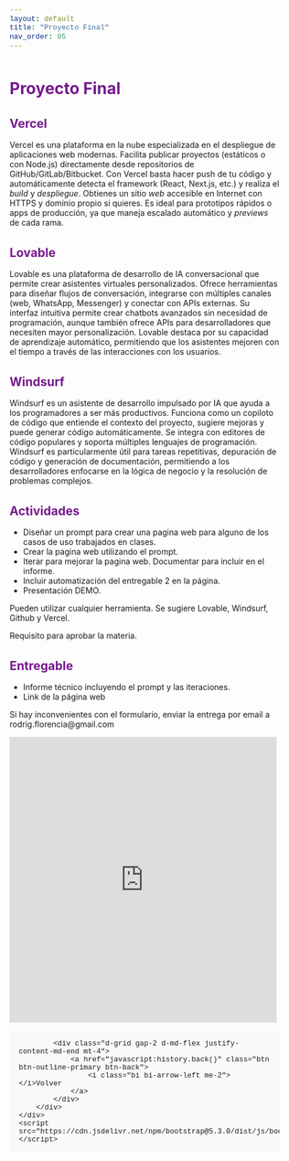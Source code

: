 ```yaml
---
layout: default
title: "Proyecto Final"
nav_order: 05
---
```


<html lang="es">
<head>
    <meta charset="UTF-8">
    <meta name="viewport" content="width=device-width, initial-scale=1.0">
    <title>Proyecto Final</title>
    <link href="https://cdn.jsdelivr.net/npm/bootstrap@5.3.0/dist/css/bootstrap.min.css" rel="stylesheet">
    <link rel="stylesheet" href="https://cdn.jsdelivr.net/npm/bootstrap-icons@1.10.0/font/bootstrap-icons.css">
    <style>
        :root {
            --primary: #761a8d;
            --primary-light: #8e3ea5;
            --primary-dark: #5a0f6e;
        }
        body {
            padding-top: 2rem;
            padding-bottom: 2rem;
        }
        .content {
            max-width: 800px;
            margin: 0 auto;
            padding: 0 1rem;
        }
        h1, h2, h3, h4, h5, h6 {
            color: var(--primary);
            margin-top: 2rem;
            margin-bottom: 1rem;
        }
        img {
            max-width: 100%;
            height: auto;
            display: block;
            margin: 2rem auto;
            border-radius: 8px;
            box-shadow: 0 4px 8px rgba(0,0,0,0.1);
        }
        table {
            width: 100%;
            margin: 2rem 0;
            border-collapse: collapse;
        }
        th, td {
            padding: 0.75rem;
            border: 1px solid #dee2e6;
            text-align: left;
        }
        th {
            background-color: #f8f9fa;
            font-weight: 600;
        }
        pre {
            background-color: #f8f9fa;
            padding: 1rem;
            border-radius: 4px;
            overflow-x: auto;
        }
        code {
            font-family: 'Courier New', Courier, monospace;
            background-color: #f8f9fa;
            padding: 0.2rem 0.4rem;
            border-radius: 3px;
            font-size: 0.9em;
        }
        blockquote {
            border-left: 4px solid var(--primary);
            padding-left: 1rem;
            margin-left: 0;
            color: #6c757d;
            font-style: italic;
        }
        .btn-back {
            margin-top: 2rem;
        }
    </style>
</head>
<body>
    <div class="container">
        <div class="content">
            <h1>Proyecto Final</h1>
            <h2 id="vercel">Vercel</h2>
<p>Vercel es una plataforma en la nube especializada en el despliegue de aplicaciones web modernas. Facilita publicar proyectos (estáticos o con Node.js) directamente desde repositorios de GitHub/GitLab/Bitbucket. Con Vercel basta hacer push de tu código y automáticamente detecta el framework (React, Next.js, etc.) y realiza el <em>build</em> y <em>despliegue</em>. Obtienes un sitio <em>web</em> accesible en Internet con HTTPS y dominio propio si quieres. Es ideal para prototipos rápidos o apps de producción, ya que maneja escalado automático y <em>previews</em> de cada rama.</p>
<h2 id="lovable">Lovable</h2>
<p>Lovable es una plataforma de desarrollo de IA conversacional que permite crear asistentes virtuales personalizados. Ofrece herramientas para diseñar flujos de conversación, integrarse con múltiples canales (web, WhatsApp, Messenger) y conectar con APIs externas. Su interfaz intuitiva permite crear chatbots avanzados sin necesidad de programación, aunque también ofrece APIs para desarrolladores que necesiten mayor personalización. Lovable destaca por su capacidad de aprendizaje automático, permitiendo que los asistentes mejoren con el tiempo a través de las interacciones con los usuarios.</p>
<h2 id="windsurf">Windsurf</h2>
<p>Windsurf es un asistente de desarrollo impulsado por IA que ayuda a los programadores a ser más productivos. Funciona como un copiloto de código que entiende el contexto del proyecto, sugiere mejoras y puede generar código automáticamente. Se integra con editores de código populares y soporta múltiples lenguajes de programación. Windsurf es particularmente útil para tareas repetitivas, depuración de código y generación de documentación, permitiendo a los desarrolladores enfocarse en la lógica de negocio y la resolución de problemas complejos.</p>
<h2 id="actividades">Actividades</h2>
<ul>
<li>Diseñar un prompt para crear una pagina web para alguno de los casos de uso trabajados en clases.</li>
<li>Crear la pagina web utilizando el prompt.</li>
<li>Iterar para mejorar la pagina web. Documentar para incluir en el informe.</li>
<li>Incluir automatización del entregable 2 en la página.</li>
<li>Presentación DEMO.</li>
</ul>
<p>Pueden utilizar cualquier herramienta. Se sugiere Lovable, Windsurf, Github y Vercel.</p>
<p>Requisito para aprobar la materia.</p>
<h2 id="entregable">Entregable</h2>
<ul>
<li>Informe técnico incluyendo el prompt y las iteraciones.</li>
<li>Link de la página web</li>
</ul>
<p>Si hay inconvenientes con el formulario, enviar la entrega por email a rodrig.florencia@gmail.com</p>
<iframe aria-label='Entregable Final' frameborder="0" style="height:500px;width:99%;border:none;" src='https://forms.zohopublic.com/frodriguezpla1/form/EntregableFinal/formperma/W2C3OkNv6AmYVEqRWHjDtJbnTYEJoju6hc5A0fvbUvM'></iframe>

<!-- 
## Actividades

Desplegar un proyecto simple: Toma un repositorio básico de *chatbot* (puedes crear uno estático: un *index.html* con un formulario y un poco de JavaScript que llame a la API de OpenAI) y publícalo en Vercel. Verifica que la app funcione desde la URL que te proporciona Vercel.

Usar una plantilla de *chatbot*: Ve a la galería de plantillas de Vercel y elige “Next.js AI Chatbot” o “Chatbot UI”. Despliega con un clic la plantilla, conecta tu clave de OpenAI en configuración y prueba el bot.

Crear un endpoint en Vercel: En el mismo proyecto, agrega una función serverless (archivo en /api/). Por ejemplo, /api/hello.js que responda {"msg":"hola"}. Despliega de nuevo y prueba llamando https://tu-dominio.vercel.app/api/hello. Esto demuestra cómo tu chatbot podría usar funciones de backend para integrarse con agentes IA o servicios externos.

Con estas actividades conocerás el flujo completo: crear un chatbot, alojarlo en la nube y conectarlo con asistentes personalizados o APIs públicas, todo sin infraestructura propia. Fuentes: Basamos esta unidad en documentación de Vercel y ejemplos de plantillas.-->
            <div class="d-grid gap-2 d-md-flex justify-content-md-end mt-4">
                <a href="javascript:history.back()" class="btn btn-outline-primary btn-back">
                    <i class="bi bi-arrow-left me-2"></i>Volver
                </a>
            </div>
        </div>
    </div>
    <script src="https://cdn.jsdelivr.net/npm/bootstrap@5.3.0/dist/js/bootstrap.bundle.min.js"></script>
</body>
</html>